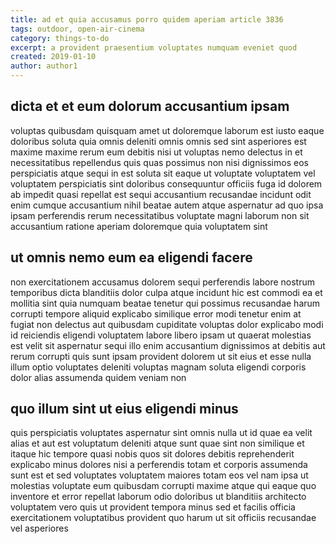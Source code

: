 ```yaml
---
title: ad et quia accusamus porro quidem aperiam article 3836
tags: outdoor, open-air-cinema
category: things-to-do
excerpt: a provident praesentium voluptates numquam eveniet quod
created: 2019-01-10
author: author1
---
```


## dicta et et eum dolorum accusantium ipsam

voluptas quibusdam quisquam amet ut doloremque laborum est iusto eaque doloribus soluta quia omnis deleniti omnis omnis sed sint asperiores est maxime maxime rerum eum debitis nisi ut voluptas nemo delectus in et necessitatibus repellendus quis quas possimus non nisi dignissimos eos perspiciatis atque sequi in est soluta sit eaque ut voluptate voluptatem vel voluptatem perspiciatis sint doloribus consequuntur officiis fuga id dolorem ab impedit quasi repellat est sequi accusantium recusandae incidunt odit enim cumque accusantium nihil beatae autem atque aspernatur ad quo ipsa ipsam perferendis rerum necessitatibus voluptate magni laborum non sit accusantium ratione aperiam doloremque quia voluptatem sint

## ut omnis nemo eum ea eligendi facere

non exercitationem accusamus dolorem sequi perferendis labore nostrum temporibus dicta blanditiis dolor culpa atque incidunt hic est commodi ea et mollitia sint quia numquam beatae tenetur qui possimus recusandae harum corrupti tempore aliquid explicabo similique error modi tenetur enim at fugiat non delectus aut quibusdam cupiditate voluptas dolor explicabo modi id reiciendis eligendi voluptatem labore libero ipsam ut quaerat molestias est velit sit aspernatur sequi illo enim accusantium dignissimos at debitis aut rerum corrupti quis sunt ipsam provident dolorem ut sit eius et esse nulla illum optio voluptates deleniti voluptas magnam soluta eligendi corporis dolor alias assumenda quidem veniam non

## quo illum sint ut eius eligendi minus

quis perspiciatis voluptates aspernatur sint omnis nulla ut id quae ea velit alias et aut est voluptatum deleniti atque sunt quae sint non similique et itaque hic tempore quasi nobis quos sit dolores debitis reprehenderit explicabo minus dolores nisi a perferendis totam et corporis assumenda sunt est et sed voluptates voluptatem maiores totam eos vel nam ipsa ut molestias voluptate eum quibusdam corrupti maxime atque qui eaque quo inventore et error repellat laborum odio doloribus ut blanditiis architecto voluptatem vero quis ut provident tempora minus sed et facilis officia exercitationem voluptatibus provident quo harum ut sit officiis recusandae vel asperiores

